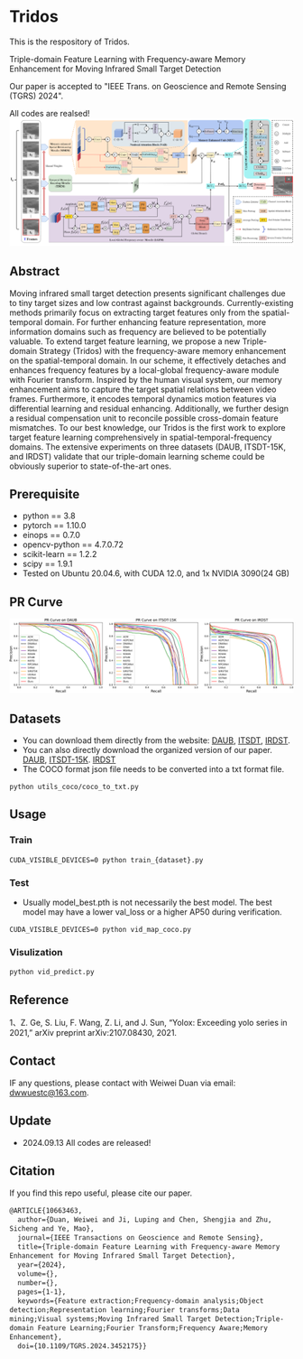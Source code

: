 # Tridos
This is the respository of  Tridos.

Triple-domain Feature Learning with Frequency-aware Memory Enhancement for Moving Infrared Small Target Detection

Our paper is accepted to "IEEE Trans. on Geoscience and Remote Sensing (TGRS) 2024".

All codes are realsed!
![frame](frame.png)
## Abstract
Moving infrared small target detection presents significant challenges due to tiny target sizes and low contrast against backgrounds. Currently-existing methods primarily focus on extracting target features only from the spatial-temporal domain. For further enhancing feature representation, more information domains such as frequency are believed to be potentially valuable.  To extend target feature learning, we propose a new Triple-domain Strategy (Tridos) with the frequency-aware memory enhancement on the spatial-temporal domain. In our scheme, it effectively detaches and enhances frequency features by a local-global frequency-aware module with Fourier transform. Inspired by the human visual system, our memory enhancement aims to capture the target spatial relations between video frames. Furthermore, it encodes temporal dynamics motion features via differential learning and residual enhancing.
Additionally, we further design a residual compensation unit to reconcile possible cross-domain feature mismatches.
To our best knowledge, our Tridos is the first work to explore target feature learning comprehensively in spatial-temporal-frequency domains. The extensive experiments on three datasets (DAUB, ITSDT-15K, and IRDST) validate that our triple-domain learning scheme could be obviously superior to state-of-the-art ones.

## Prerequisite
- python == 3.8
- pytorch == 1.10.0
- einops == 0.7.0
- opencv-python == 4.7.0.72
- scikit-learn == 1.2.2
- scipy == 1.9.1
- Tested on Ubuntu 20.04.6, with CUDA 12.0, and 1x NVIDIA 3090(24 GB)

## PR Curve
![PR](PR.png)

## Datasets
- You can download them directly from the website: [DAUB](https://www.scidb.cn/en/detail?dataSetId=720626420933459968), [ITSDT](https://www.scidb.cn/en/detail?dataSetId=de971a1898774dc5921b68793817916e&dataSetType=journal), [IRDST](https://xzbai.buaa.edu.cn/datasets.html).
- You can also directly download the organized version of our paper. [DAUB](https://pan.baidu.com/share/init?surl=nNTvjgDaEAQU7tqQjPZGrw&pwd=saew), [ITSDT-15K](https://drive.google.com/file/d/1nnlXK0QCoFqToOL-7WdRQCZfbGJvHLh2/view?usp=sharing). [IRDST](https://pan.baidu.com/share/init?surl=igjIT30uqfCKjLbmsMfoFw&pwd=rrnr)
- The COCO format json file needs to be converted into a txt format file. 
```
python utils_coco/coco_to_txt.py
```
## Usage
### Train
```
CUDA_VISIBLE_DEVICES=0 python train_{dataset}.py
```
### Test
- Usually model_best.pth is not necessarily the best model. The best model may have a lower val_loss or a higher AP50 during verification.
```
CUDA_VISIBLE_DEVICES=0 python vid_map_coco.py
```
### Visulization
```
python vid_predict.py
```
## Reference
1、Z. Ge, S. Liu, F. Wang, Z. Li, and J. Sun, “Yolox: Exceeding yolo series in 2021,” arXiv preprint arXiv:2107.08430, 2021.

## Contact
IF any questions, please contact with Weiwei Duan via email: [dwwuestc@163.com]().

## Update
- 2024.09.13 All codes are released!

## Citation
If you find this repo useful, please cite our paper.
```
@ARTICLE{10663463,
  author={Duan, Weiwei and Ji, Luping and Chen, Shengjia and Zhu, Sicheng and Ye, Mao},
  journal={IEEE Transactions on Geoscience and Remote Sensing}, 
  title={Triple-domain Feature Learning with Frequency-aware Memory Enhancement for Moving Infrared Small Target Detection}, 
  year={2024},
  volume={},
  number={},
  pages={1-1},
  keywords={Feature extraction;Frequency-domain analysis;Object detection;Representation learning;Fourier transforms;Data mining;Visual systems;Moving Infrared Small Target Detection;Triple-domain Feature Learning;Fourier Transform;Frequency Aware;Memory Enhancement},
  doi={10.1109/TGRS.2024.3452175}}

```
